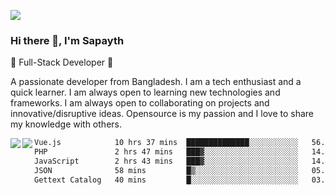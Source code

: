 <!-- **sapayth/sapayth** is a ✨ _special_ ✨ repository because its `README.md` (this file) appears on your GitHub profile.

Here are some ideas to get you started:

- 🔭 I’m currently working on ...
- 🌱 I’m currently learning ...
- 👯 I’m looking to collaborate on ...
- 🤔 I’m looking for help with ...
- 💬 Ask me about ...
- 📫 How to reach me: ...
- 😄 Pronouns: ...
- ⚡ Fun fact: ...
-->
![](https://user-images.githubusercontent.com/74038190/226190894-18e959ba-d458-4a94-ac44-790190f2a947.gif)
### Hi there 👋, I'm Sapayth

🚀 Full-Stack Developer 🚀

A passionate developer from Bangladesh. I am a tech enthusiast and a quick learner. I am always open to learning new technologies and frameworks. I am always open to collaborating on projects and innovative/disruptive ideas. Opensource is my passion and I love to share my knowledge with others.

<div>
<a href="https://github.com/sapayth/github-readme-stats">
  <img align="left" src="https://github-readme-stats.vercel.app/api?username=sapayth&show_icons=true&count_private=true" />
</a>
<a href="https://github.com/sapayth/github-readme-stats">
  <img align="left" src="https://github-readme-stats.vercel.app/api/top-langs/?username=sapayth" />
</a>
</div>
<!--START_SECTION:waka-->

```txt
Vue.js            10 hrs 37 mins  ██████████████░░░░░░░░░░░   56.24 %
PHP               2 hrs 47 mins   ███▓░░░░░░░░░░░░░░░░░░░░░   14.75 %
JavaScript        2 hrs 43 mins   ███▓░░░░░░░░░░░░░░░░░░░░░   14.41 %
JSON              58 mins         █▒░░░░░░░░░░░░░░░░░░░░░░░   05.16 %
Gettext Catalog   40 mins         █░░░░░░░░░░░░░░░░░░░░░░░░   03.53 %
```

<!--END_SECTION:waka-->
